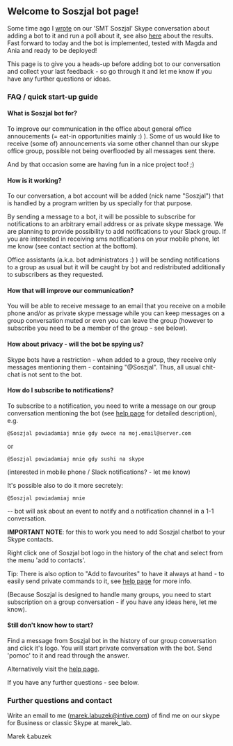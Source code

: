 ## Welcome to Soszjal bot page!

Some time ago I [wrote](history) on our 'SMT Soszjal' Skype conversation about adding a bot to it and run a poll about it, see also [here](history) about the results.
Fast forward to today and the bot is implemented, tested with Magda and Ania and ready to be deployed!

This page is to give you a heads-up before adding bot to our conversation and collect your last feedback - so go through it and let me know if you have any further questions or ideas.

### FAQ / quick start-up guide

#### What is Soszjal bot for?

To improve our communication in the office about general office annoucements (= eat-in opportunities mainly :) ).
Some of us would like to receive (some of) announcements via some other channel than our skype office group, possible not being overflooded by all messages sent there.

And by that occasion some are having fun in a nice project too! ;)

#### How is it working?

To our conversation, a bot account will be added (nick name "Soszjal") that is handled by a program written by us specially for that purpose.

By sending a message to a bot, it will be possible to subscribe for notifications to an arbitrary email address or as private skype message. We are planning to provide possibility to add notifications to your Slack group. If you are interested in receiving sms notifications on your mobile phone, let me know (see contact section at the bottom).

Office assistants (a.k.a. bot administrators :) ) will be sending notifications to a group as usual but it will be caught by bot and redistributed additionally to subscribers as they requested.

#### How that will improve our communication?

You will be able to receive message to an email that you receive on a mobile phone and/or as private skype message while you can keep messages on a group conversation muted or even you can leave the group (however to subscribe you need to be a member of the group - see below).

#### How about privacy - will the bot be spying us?

Skype bots have a restriction - when added to a group, they receive only messages mentioning them - containing "@Soszjal".
Thus, all usual chit-chat is not sent to the bot.

#### How do I subscribe to notifications?

To subscribe to a notification, you need to write a message on our group conversation mentioning the bot (see [help page](help) for detailed description), e.g. 
```
@Soszjal powiadamiaj mnie gdy owoce na moj.email@server.com
```
or
```
@Soszjal powiadamiaj mnie gdy sushi na skype
```
(interested in mobile phone / Slack notifications? - let me know)

It's possible also to do it more secretely:
```
@Soszjal powiadamiaj mnie
```
-- bot will ask about an event to notify and a notification channel in a 1-1 conversation.

**IMPORTANT NOTE**: for this to work you need to add Soszjal chatbot to your Skype contacts. 

Right click one of Soszjal bot logo in the history of the chat and select from the menu 'add to contacts'.

Tip: There is also option to "Add to favourites" to have it always at hand - to easily send private commands to it, see [help page](help) for more info.


(Because Soszjal is designed to handle many groups, you need to start subscription on a group conversation - if you have any ideas here, let me know).

#### Still don't know how to start?

Find a message from Soszjal bot in the history of our group conversation and click it's logo. You will start private conversation with the bot. Send 'pomoc' to it and read through the answer.

Alternatively visit the [help page](help).

If you have any further questions - see below.

### Further questions and contact

Write an email to me (marek.labuzek@intive.com) of find me on our skype for Business or classic Skype at marek_lab.

Marek Łabuzek
